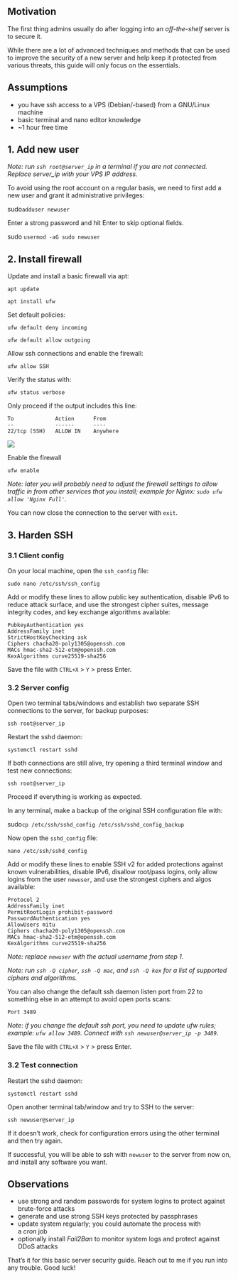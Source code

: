 
## Motivation

The first thing admins usually do after logging into an _off-the-shelf_ server is to secure it.

While there are a lot of advanced techniques and methods that can be used to improve the security of a new server and help keep it protected from various threats, this guide will only focus on the essentials.

## Assumptions

-   you have ssh access to a VPS (Debian/-based) from a GNU/Linux machine
-   basic terminal and nano editor knowledge
-   ~1 hour free time

## 1. Add new user

_Note: run `ssh root@server_ip` in a terminal if you are not connected. Replace server_ip with your VPS IP address._

To avoid using the root account on a regular basis, we need to first add a new user and grant it administrative privileges:

sudo`adduser newuser`

Enter a strong password and hit Enter to skip optional fields.

sudo `usermod -aG sudo newuser`

## 2. Install firewall

Update and install a basic firewall via apt:

`apt update`

`apt install ufw`

Set default policies:

`ufw default deny incoming`

`ufw default allow outgoing`

Allow ssh connections and enable the firewall:

`ufw allow SSH`

Verify the status with:

`ufw status verbose`

Only proceed if the output includes this line:

```
To             Action      From
--             ------      ----
22/tcp (SSH)   ALLOW IN    Anywhere
```

![](C:\Users\nimes\AppData\Roaming\Typora\typora-user-images\image-20230621110717026.png)

Enable the firewall

`ufw enable`

_Note: later you will probably need to adjust the firewall settings to allow traffic in from other services that you install; example for Nginx: `sudo ufw allow 'Nginx Full'`._

You can now close the connection to the server with `exit`.

## 3. Harden SSH

### 3.1 Client config

On your local machine, open the `ssh_config` file:

`sudo nano /etc/ssh/ssh_config`

Add or modify these lines to allow public key authentication, disable IPv6 to reduce attack surface, and use the strongest cipher suites, message integrity codes, and key exchange algorithms available:

```
PubkeyAuthentication yes
AddressFamily inet
StrictHostKeyChecking ask
Ciphers chacha20-poly1305@openssh.com
MACs hmac-sha2-512-etm@openssh.com
KexAlgorithms curve25519-sha256
```

Save the file with `CTRL+X` > `Y` > press Enter.

### 3.2 Server config

Open two terminal tabs/windows and establish two separate SSH connections to the server, for backup purposes:

`ssh root@server_ip`

Restart the sshd daemon:

`systemctl restart sshd`

If both connections are still alive, try opening a third terminal window and test new connections:

`ssh root@server_ip`

Proceed if everything is working as expected.

In any terminal, make a backup of the original SSH configuration file with:

sudo`cp /etc/ssh/sshd_config /etc/ssh/sshd_config_backup`

Now open the `sshd_config` file:

`nano /etc/ssh/sshd_config`

Add or modify these lines to enable SSH v2 for added protections against known vulnerabilities, disable IPv6, disallow root/pass logins, only allow logins from the user `newuser`, and use the strongest ciphers and algos available:

```
Protocol 2
AddressFamily inet
PermitRootLogin prohibit-password
PasswordAuthentication yes
AllowUsers mitu
Ciphers chacha20-poly1305@openssh.com
MACs hmac-sha2-512-etm@openssh.com
KexAlgorithms curve25519-sha256
```

_Note: replace `newuser` with the actual username from step 1._

_Note: run `ssh -Q cipher`, `ssh -Q mac`, and `ssh -Q kex` for a list of supported ciphers and algorithms._

You can also change the default ssh daemon listen port from 22 to something else in an attempt to avoid open ports scans:

`Port 3489`

_Note: if you change the default ssh port, you need to update ufw rules; example: `ufw allow 3489`. Connect with `ssh newuser@server_ip -p 3489`._

Save the file with `CTRL+X` > `Y` > press Enter.

### 3.2 Test connection

Restart the sshd daemon:

`systemctl restart sshd`

Open another terminal tab/window and try to SSH to the server:

`ssh newuser@server_ip`

If it doesn’t work, check for configuration errors using the other terminal and then try again.

If successful, you will be able to ssh with `newuser` to the server from now on, and install any software you want.

## Observations

-   use strong and random passwords for system logins to protect against brute-force attacks
-   generate and use strong SSH keys protected by passphrases
-   update system regularly; you could automate the process with a _cron_ job
-   optionally install _Fail2Ban_ to monitor system logs and protect against DDoS attacks

That’s it for this basic server security guide. Reach out to me if you run into any trouble. Good luck!

